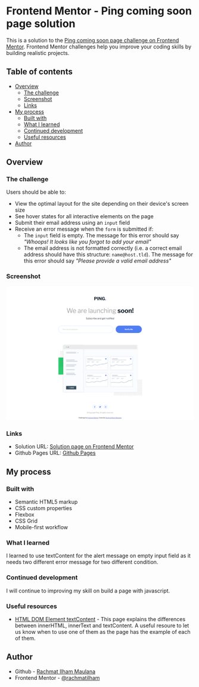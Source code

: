 # Frontend Mentor - Ping coming soon page solution

This is a solution to the [Ping coming soon page challenge on Frontend Mentor](https://www.frontendmentor.io/challenges/ping-single-column-coming-soon-page-5cadd051fec04111f7b848da). Frontend Mentor challenges help you improve your coding skills by building realistic projects.

## Table of contents

- [Overview](#overview)
  - [The challenge](#the-challenge)
  - [Screenshot](#screenshot)
  - [Links](#links)
- [My process](#my-process)
  - [Built with](#built-with)
  - [What I learned](#what-i-learned)
  - [Continued development](#continued-development)
  - [Useful resources](#useful-resources)
- [Author](#author)

## Overview

### The challenge

Users should be able to:

- View the optimal layout for the site depending on their device's screen size
- See hover states for all interactive elements on the page
- Submit their email address using an `input` field
- Receive an error message when the `form` is submitted if:
  - The `input` field is empty. The message for this error should say _"Whoops! It looks like you forgot to add your email"_
  - The email address is not formatted correctly (i.e. a correct email address should have this structure: `name@host.tld`). The message for this error should say _"Please provide a valid email address"_

### Screenshot

![Page Screenshot](./images/screenshot.jpg)

### Links

- Solution URL: [Solution page on Frontend Mentor](https://www.frontendmentor.io/solutions/ping-coming-soon-page-1yRrSq2jG)
- Github Pages URL: [Github Pages](https://rachmatilham.github.io/ping-coming-soon-page-master/)

## My process

### Built with

- Semantic HTML5 markup
- CSS custom properties
- Flexbox
- CSS Grid
- Mobile-first workflow

### What I learned

I learned to use textContent for the alert message on empty input field as it needs two different error message for two different condition.

### Continued development

I will continue to improving my skill on build a page with javascript.

### Useful resources

- [HTML DOM Element textContent](https://www.w3schools.com/jsref/prop_node_textcontent.asp) - This page explains the differences between innerHTML, innerText and textContent. A useful resoure to let us know when to use one of them as the page has the example of each of them.

## Author

- Github - [Rachmat Ilham Maulana](https://github.com/rachmatilham/)
- Frontend Mentor - [@rachmatilham](https://www.frontendmentor.io/profile/rachmatilham)
